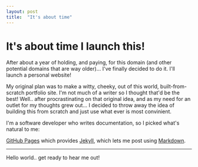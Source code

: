 ```yaml
---
layout: post
title:  "It's about time"
---
```


# It's about time I launch this!

After about a year of holding, and paying, for this domain (and other potential domains that are way older)...
I've finally decided to do it. I'll launch a personal website!

My original plan was to make a witty, cheeky, out of this world, built-from-scratch portfolio site. 
I'm not much of a writer so I thought that'd be the best!
Well.. after procrastinating on that original idea, and as my need for an outlet for my thoughts grew out...
I decided to throw away the idea of building this from scratch and just use what ever is most convinient.

I'm a software developer who writes documentation, so I picked what's natural to me:

[GitHub Pages](https://pages.github.com/) which provides [Jekyll](https://jekyllrb.com/), which lets me post using [Markdown](https://github.github.com/gfm/).

--- 
Hello world.. get ready to hear me out!
